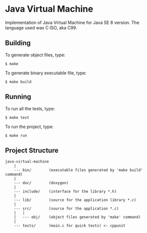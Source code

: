 Java Virtual Machine
====================
Implementation of Java Virtual Machine for Java SE 8 version. The language used was C ISO, aka C99.

Building
--------
To generate object files, type:

    $ make

To generate binary executable file, type:

    $ make build

Running
-------
To run all the tests, type:

    $ make test

To run the project, type:

    $ make run

Project Structure
-----------------

    java-virtual-machine
        |
        --- bin/        (executable files generated by 'make build' command)
        |
        --- doc/        (doxygen)
        |
        --- include/    (interface for the library *.h)
        |
        --- lib/        (source for the application library *.c)
        |
        --- src/        (source for the application *.c)
        |   |
        |   --- obj/    (object files generated by 'make' command)
        |
        --- tests/      (main.c for quick tests) <- cppunit
